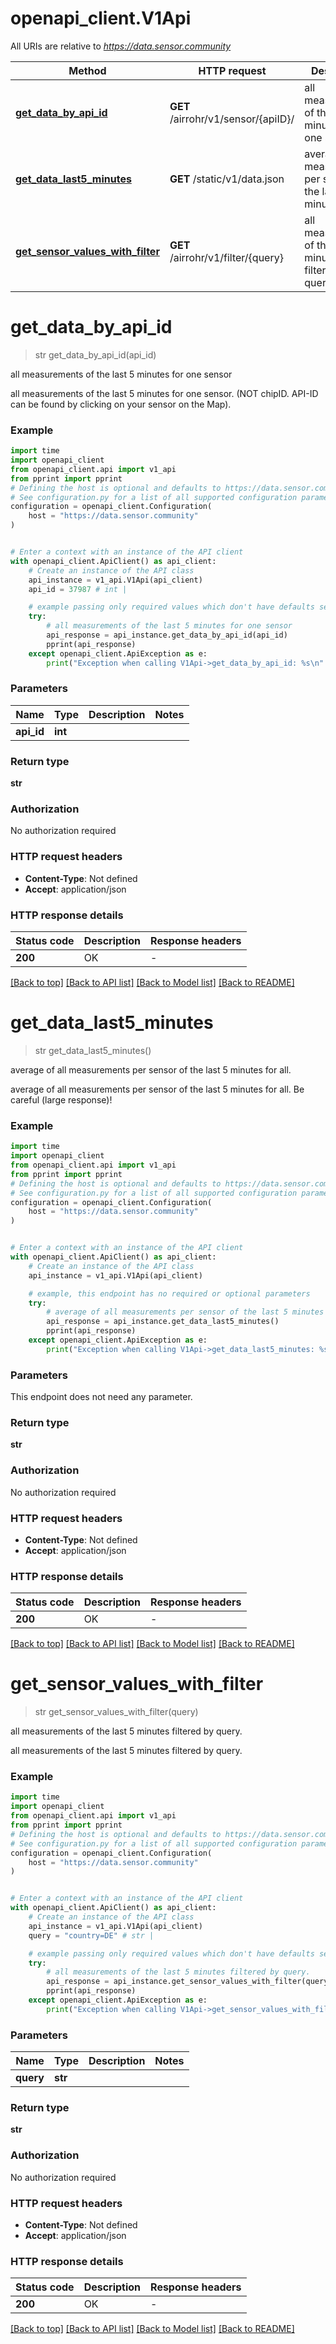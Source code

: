 # openapi_client.V1Api

All URIs are relative to *https://data.sensor.community*

Method | HTTP request | Description
------------- | ------------- | -------------
[**get_data_by_api_id**](V1Api.md#get_data_by_api_id) | **GET** /airrohr/v1/sensor/{apiID}/ | all measurements of the last 5 minutes for one sensor
[**get_data_last5_minutes**](V1Api.md#get_data_last5_minutes) | **GET** /static/v1/data.json | average of all measurements per sensor of the last 5 minutes for all.
[**get_sensor_values_with_filter**](V1Api.md#get_sensor_values_with_filter) | **GET** /airrohr/v1/filter/{query} | all measurements of the last 5 minutes filtered by query.


# **get_data_by_api_id**
> str get_data_by_api_id(api_id)

all measurements of the last 5 minutes for one sensor

all measurements of the last 5 minutes for one sensor. (NOT chipID. API-ID can be found by clicking on your sensor on the Map).

### Example


```python
import time
import openapi_client
from openapi_client.api import v1_api
from pprint import pprint
# Defining the host is optional and defaults to https://data.sensor.community
# See configuration.py for a list of all supported configuration parameters.
configuration = openapi_client.Configuration(
    host = "https://data.sensor.community"
)


# Enter a context with an instance of the API client
with openapi_client.ApiClient() as api_client:
    # Create an instance of the API class
    api_instance = v1_api.V1Api(api_client)
    api_id = 37987 # int | 

    # example passing only required values which don't have defaults set
    try:
        # all measurements of the last 5 minutes for one sensor
        api_response = api_instance.get_data_by_api_id(api_id)
        pprint(api_response)
    except openapi_client.ApiException as e:
        print("Exception when calling V1Api->get_data_by_api_id: %s\n" % e)
```


### Parameters

Name | Type | Description  | Notes
------------- | ------------- | ------------- | -------------
 **api_id** | **int**|  |

### Return type

**str**

### Authorization

No authorization required

### HTTP request headers

 - **Content-Type**: Not defined
 - **Accept**: application/json


### HTTP response details

| Status code | Description | Response headers |
|-------------|-------------|------------------|
**200** | OK |  -  |

[[Back to top]](#) [[Back to API list]](../README.md#documentation-for-api-endpoints) [[Back to Model list]](../README.md#documentation-for-models) [[Back to README]](../README.md)

# **get_data_last5_minutes**
> str get_data_last5_minutes()

average of all measurements per sensor of the last 5 minutes for all.

average of all measurements per sensor of the last 5 minutes for all. Be careful (large response)!

### Example


```python
import time
import openapi_client
from openapi_client.api import v1_api
from pprint import pprint
# Defining the host is optional and defaults to https://data.sensor.community
# See configuration.py for a list of all supported configuration parameters.
configuration = openapi_client.Configuration(
    host = "https://data.sensor.community"
)


# Enter a context with an instance of the API client
with openapi_client.ApiClient() as api_client:
    # Create an instance of the API class
    api_instance = v1_api.V1Api(api_client)

    # example, this endpoint has no required or optional parameters
    try:
        # average of all measurements per sensor of the last 5 minutes for all.
        api_response = api_instance.get_data_last5_minutes()
        pprint(api_response)
    except openapi_client.ApiException as e:
        print("Exception when calling V1Api->get_data_last5_minutes: %s\n" % e)
```


### Parameters
This endpoint does not need any parameter.

### Return type

**str**

### Authorization

No authorization required

### HTTP request headers

 - **Content-Type**: Not defined
 - **Accept**: application/json


### HTTP response details

| Status code | Description | Response headers |
|-------------|-------------|------------------|
**200** | OK |  -  |

[[Back to top]](#) [[Back to API list]](../README.md#documentation-for-api-endpoints) [[Back to Model list]](../README.md#documentation-for-models) [[Back to README]](../README.md)

# **get_sensor_values_with_filter**
> str get_sensor_values_with_filter(query)

all measurements of the last 5 minutes filtered by query.

all measurements of the last 5 minutes filtered by query.

### Example


```python
import time
import openapi_client
from openapi_client.api import v1_api
from pprint import pprint
# Defining the host is optional and defaults to https://data.sensor.community
# See configuration.py for a list of all supported configuration parameters.
configuration = openapi_client.Configuration(
    host = "https://data.sensor.community"
)


# Enter a context with an instance of the API client
with openapi_client.ApiClient() as api_client:
    # Create an instance of the API class
    api_instance = v1_api.V1Api(api_client)
    query = "country=DE" # str | 

    # example passing only required values which don't have defaults set
    try:
        # all measurements of the last 5 minutes filtered by query.
        api_response = api_instance.get_sensor_values_with_filter(query)
        pprint(api_response)
    except openapi_client.ApiException as e:
        print("Exception when calling V1Api->get_sensor_values_with_filter: %s\n" % e)
```


### Parameters

Name | Type | Description  | Notes
------------- | ------------- | ------------- | -------------
 **query** | **str**|  |

### Return type

**str**

### Authorization

No authorization required

### HTTP request headers

 - **Content-Type**: Not defined
 - **Accept**: application/json


### HTTP response details

| Status code | Description | Response headers |
|-------------|-------------|------------------|
**200** | OK |  -  |

[[Back to top]](#) [[Back to API list]](../README.md#documentation-for-api-endpoints) [[Back to Model list]](../README.md#documentation-for-models) [[Back to README]](../README.md)

